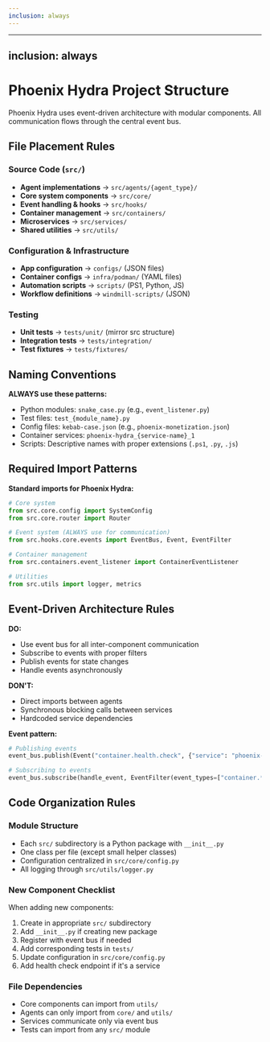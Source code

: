 ```yaml
---
inclusion: always
---
```


---
inclusion: always
---

# Phoenix Hydra Project Structure

Phoenix Hydra uses event-driven architecture with modular components. All communication flows through the central event bus.

## File Placement Rules

### Source Code (`src/`)
- **Agent implementations** → `src/agents/{agent_type}/`
- **Core system components** → `src/core/`
- **Event handling & hooks** → `src/hooks/`
- **Container management** → `src/containers/`
- **Microservices** → `src/services/`
- **Shared utilities** → `src/utils/`

### Configuration & Infrastructure
- **App configuration** → `configs/` (JSON files)
- **Container configs** → `infra/podman/` (YAML files)
- **Automation scripts** → `scripts/` (PS1, Python, JS)
- **Workflow definitions** → `windmill-scripts/` (JSON)

### Testing
- **Unit tests** → `tests/unit/` (mirror src structure)
- **Integration tests** → `tests/integration/`
- **Test fixtures** → `tests/fixtures/`

## Naming Conventions

**ALWAYS use these patterns:**
- Python modules: `snake_case.py` (e.g., `event_listener.py`)
- Test files: `test_{module_name}.py`
- Config files: `kebab-case.json` (e.g., `phoenix-monetization.json`)
- Container services: `phoenix-hydra_{service-name}_1`
- Scripts: Descriptive names with proper extensions (`.ps1`, `.py`, `.js`)

## Required Import Patterns

**Standard imports for Phoenix Hydra:**
```python
# Core system
from src.core.config import SystemConfig
from src.core.router import Router

# Event system (ALWAYS use for communication)
from src.hooks.core.events import EventBus, Event, EventFilter

# Container management
from src.containers.event_listener import ContainerEventListener

# Utilities
from src.utils import logger, metrics
```

## Event-Driven Architecture Rules

**DO:**
- Use event bus for all inter-component communication
- Subscribe to events with proper filters
- Publish events for state changes
- Handle events asynchronously

**DON'T:**
- Direct imports between agents
- Synchronous blocking calls between services
- Hardcoded service dependencies

**Event pattern:**
```python
# Publishing events
event_bus.publish(Event("container.health.check", {"service": "phoenix-core"}))

# Subscribing to events
event_bus.subscribe(handle_event, EventFilter(event_types=["container.*"]))
```

## Code Organization Rules

### Module Structure
- Each `src/` subdirectory is a Python package with `__init__.py`
- One class per file (except small helper classes)
- Configuration centralized in `src/core/config.py`
- All logging through `src/utils/logger.py`

### New Component Checklist
When adding new components:
1. Create in appropriate `src/` subdirectory
2. Add `__init__.py` if creating new package
3. Register with event bus if needed
4. Add corresponding tests in `tests/`
5. Update configuration in `src/core/config.py`
6. Add health check endpoint if it's a service

### File Dependencies
- Core components can import from `utils/`
- Agents can only import from `core/` and `utils/`
- Services communicate only via event bus
- Tests can import from any `src/` module